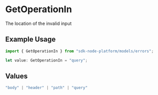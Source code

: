 # GetOperationIn

The location of the invalid input

## Example Usage

```typescript
import { GetOperationIn } from "sdk-node-platform/models/errors";

let value: GetOperationIn = "query";
```

## Values

```typescript
"body" | "header" | "path" | "query"
```